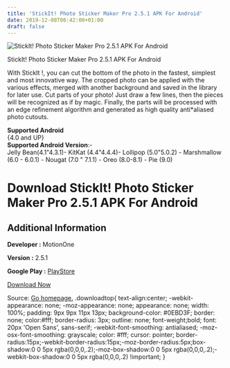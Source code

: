 ```yaml
---
title: 'StickIt! Photo Sticker Maker Pro 2.5.1 APK For Android'
date: 2019-12-08T06:42:00+01:00
draft: false
---
```


![StickIt! Photo Sticker Maker Pro 2.5.1 APK For Android](https://i2.wp.com/apkhome.net/wp-content/uploads/2019/11/StickIt-Photo-Sticker-Maker-Pro-2.5.1.png "StickIt! Photo Sticker Maker Pro 2.5.1 APK For Android")

  

StickIt! Photo Sticker Maker Pro 2.5.1 APK For Android

With StickIt !, you can cut the bottom of the photo in the fastest, simplest and most innovative way. The cropped photo can be applied with the various effects, merged with another background and saved in the library for later use. Cut parts of your photo! Just draw a few lines, then the pieces will be recognized as if by magic. Finally, the parts will be processed with an edge refinement algorithm and generated as high quality anti\*aliased photo cutouts.

**Supported Android**  
{4.0 and UP}  
**Supported Android Version**:-  
Jelly Bean(4.1"4.3.1)- KitKat (4.4"4.4.4)- Lollipop (5.0"5.0.2) - Marshmallow (6.0 - 6.0.1) - Nougat (7.0 " 7.1.1) - Oreo (8.0-8.1) - Pie (9.0)

Download StickIt! Photo Sticker Maker Pro 2.5.1 APK For Android
===============================================================

Additional Information
----------------------

**Developer :** MotionOne

**Version :** 2.5.1

**Google Play :** [PlayStore](https://play.google.com/store/apps/details?id=com.motionone.stickit)

  

[Download Now](https://store4app.co/post/stickit-photo-sticker-maker-pro-2-5-1-apk-for-android_1574940843)

  
Source: [Go homepage.](https://store4app.co/post/stickit-photo-sticker-maker-pro-2-5-1-apk-for-android_1574940843) .downloadtop{ text-align:center; -webkit-appearance: none; -moz-appearance: none; appearance: none; width: 100%; padding: 9px 9px 11px 13px; background-color: #0EBD3F; border: none; color:#fff; border-radius: 3px; outline: none; font-weight;bold; font: 20px 'Open Sans', sans-serif; -webkit-font-smoothing: antialiased; -moz-osx-font-smoothing: grayscale; color: #fff; cursor: pointer; border-radius:15px;-webkit-border-radius:15px;-moz-border-radius:5px;box-shadow:0 0 5px rgba(0,0,0,.2);-moz-box-shadow:0 0 5px rgba(0,0,0,.2);-webkit-box-shadow:0 0 5px rgba(0,0,0,.2) !important; }